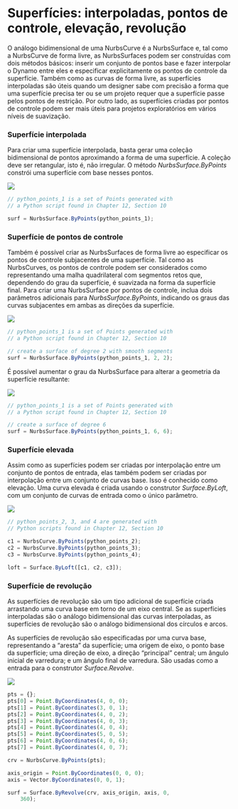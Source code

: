 # Superfícies: interpoladas, pontos de controle, elevação, revolução

O análogo bidimensional de uma NurbsCurve é a NurbsSurface e, tal como a NurbsCurve de forma livre, as NurbsSurfaces podem ser construídas com dois métodos básicos: inserir um conjunto de pontos base e fazer interpolar o Dynamo entre eles e especificar explicitamente os pontos de controle da superfície. Também como as curvas de forma livre, as superfícies interpoladas são úteis quando um designer sabe com precisão a forma que uma superfície precisa ter ou se um projeto requer que a superfície passe pelos pontos de restrição. Por outro lado, as superfícies criadas por pontos de controle podem ser mais úteis para projetos exploratórios em vários níveis de suavização.

### Superfície interpolada

Para criar uma superfície interpolada, basta gerar uma coleção bidimensional de pontos aproximando a forma de uma superfície. A coleção deve ser retangular, isto é, não irregular. O método _NurbsSurface.ByPoints_ constrói uma superfície com base nesses pontos.

![](../images/8-2/6/Surfaces\_01.png)

```js
// python_points_1 is a set of Points generated with
// a Python script found in Chapter 12, Section 10

surf = NurbsSurface.ByPoints(python_points_1);
```

### Superfície de pontos de controle

Também é possível criar as NurbsSurfaces de forma livre ao especificar os pontos de controle subjacentes de uma superfície. Tal como as NurbsCurves, os pontos de controle podem ser considerados como representando uma malha quadrilateral com segmentos retos que, dependendo do grau da superfície, é suavizada na forma da superfície final. Para criar uma NurbsSurface por pontos de controle, inclua dois parâmetros adicionais para _NurbsSurface.ByPoints_, indicando os graus das curvas subjacentes em ambas as direções da superfície.

![](../images/8-2/6/Surfaces\_02.png)

```js
// python_points_1 is a set of Points generated with
// a Python script found in Chapter 12, Section 10

// create a surface of degree 2 with smooth segments
surf = NurbsSurface.ByPoints(python_points_1, 2, 2);
```

É possível aumentar o grau da NurbsSurface para alterar a geometria da superfície resultante:

![](../images/8-2/6/Surfaces\_03.png)

```js
// python_points_1 is a set of Points generated with
// a Python script found in Chapter 12, Section 10

// create a surface of degree 6
surf = NurbsSurface.ByPoints(python_points_1, 6, 6);
```

### Superfície elevada

Assim como as superfícies podem ser criadas por interpolação entre um conjunto de pontos de entrada, elas também podem ser criadas por interpolação entre um conjunto de curvas base. Isso é conhecido como elevação. Uma curva elevada é criada usando o construtor _Surface.ByLoft_, com um conjunto de curvas de entrada como o único parâmetro.

![](../images/8-2/6/Surfaces\_04.png)

```js
// python_points_2, 3, and 4 are generated with
// Python scripts found in Chapter 12, Section 10

c1 = NurbsCurve.ByPoints(python_points_2);
c2 = NurbsCurve.ByPoints(python_points_3);
c3 = NurbsCurve.ByPoints(python_points_4);

loft = Surface.ByLoft([c1, c2, c3]);
```

### Superfície de revolução

As superfícies de revolução são um tipo adicional de superfície criada arrastando uma curva base em torno de um eixo central. Se as superfícies interpoladas são o análogo bidimensional das curvas interpoladas, as superfícies de revolução são o análogo bidimensional dos círculos e arcos.

As superfícies de revolução são especificadas por uma curva base, representando a “aresta” da superfície; uma origem de eixo, o ponto base da superfície; uma direção de eixo, a direção “principal” central; um ângulo inicial de varredura; e um ângulo final de varredura. São usadas como a entrada para o construtor _Surface.Revolve_.

![](../images/8-2/6/Surfaces\_05.png)

```js
pts = {};
pts[0] = Point.ByCoordinates(4, 0, 0);
pts[1] = Point.ByCoordinates(3, 0, 1);
pts[2] = Point.ByCoordinates(4, 0, 2);
pts[3] = Point.ByCoordinates(4, 0, 3);
pts[4] = Point.ByCoordinates(4, 0, 4);
pts[5] = Point.ByCoordinates(5, 0, 5);
pts[6] = Point.ByCoordinates(4, 0, 6);
pts[7] = Point.ByCoordinates(4, 0, 7);

crv = NurbsCurve.ByPoints(pts);

axis_origin = Point.ByCoordinates(0, 0, 0);
axis = Vector.ByCoordinates(0, 0, 1);

surf = Surface.ByRevolve(crv, axis_origin, axis, 0,
    360);
```
